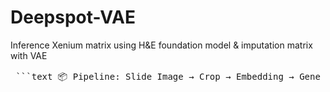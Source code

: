 # Deepspot-VAE
Inference Xenium matrix using H&amp;E foundation model &amp; imputation matrix with VAE 

<pre> ```text 📦 Pipeline: Slide Image → Crop → Embedding → Gene Expression Matching → VAE Training [ Slide 이미지 (.png) ] │ ▼ [ Crop 생성 ] (imagefeature_extraction.py) │ ▼ [ 유효 Crop 필터링 (밝기 기준) ] coord_with_white.csv 저장 │ ▼ [ 임베딩 추출 (ViT encoder + phi_spot) ] image_encoder_extraction.py └─> 출력: crop_phi_embeddings.npy │ ▼ [ crop_coordinates.csv 로부터 tile 기준 crop 개수 추정 ] │ ▼ [ h5ad gene expression 정렬 + 매칭 ] vae_train.py └─> tile_to_embeddings 및 expression matching │ ▼ [ (embedding, expression) pair dataset 생성 ] │ ▼ [ VAE 학습 ] vae_train.py └─> 출력: vae_trained.pth, vae_training_log.csv ``` </pre>
